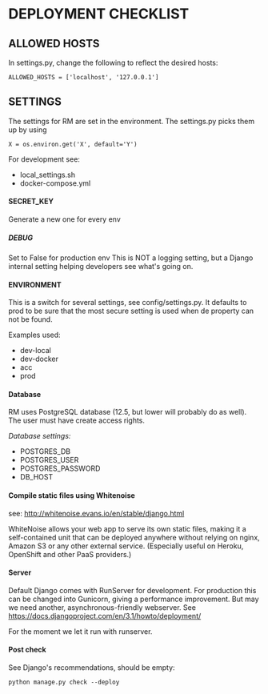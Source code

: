 # DEPLOYMENT CHECKLIST

## ALLOWED HOSTS
In settings.py, change the following to reflect the desired hosts:

```
ALLOWED_HOSTS = ['localhost', '127.0.0.1'] 
```


## SETTINGS
The settings for RM are set in the environment. 
The settings.py picks them up by using 
```
X = os.environ.get('X', default='Y')
```
For development see:
- local_settings.sh 
- docker-compose.yml

#### SECRET_KEY
Generate a new one for every env

##### DEBUG
Set to False for production env
This is NOT a logging setting, but a Django internal 
setting helping developers see what's going on.

#### ENVIRONMENT
This is a switch for several settings, see
config/settings.py. It defaults to prod to be sure that the
most secure setting is used when de property 
can not be found.

Examples used:
- dev-local
- dev-docker
- acc
- prod
   
#### Database
RM uses PostgreSQL database (12.5, but lower will probably do 
as well). The user must have create access rights.

*Database settings:*

- POSTGRES_DB
- POSTGRES_USER
- POSTGRES_PASSWORD
- DB_HOST


#### Compile static files using Whitenoise
see: http://whitenoise.evans.io/en/stable/django.html

WhiteNoise allows your web app to serve its own static files, 
making it a self-contained unit that can be deployed anywhere 
without relying on nginx, Amazon S3 or any other external 
service. (Especially useful on Heroku, OpenShift and other PaaS 
providers.)


#### Server
Default Django comes with RunServer for development. For production
this can be changed into Gunicorn, giving a performance improvement.
But may we need another, asynchronous-friendly webserver.
See https://docs.djangoproject.com/en/3.1/howto/deployment/

For the moment we let it run with runserver.


#### Post check
See Django's recommendations, should be empty:
```
python manage.py check --deploy
```